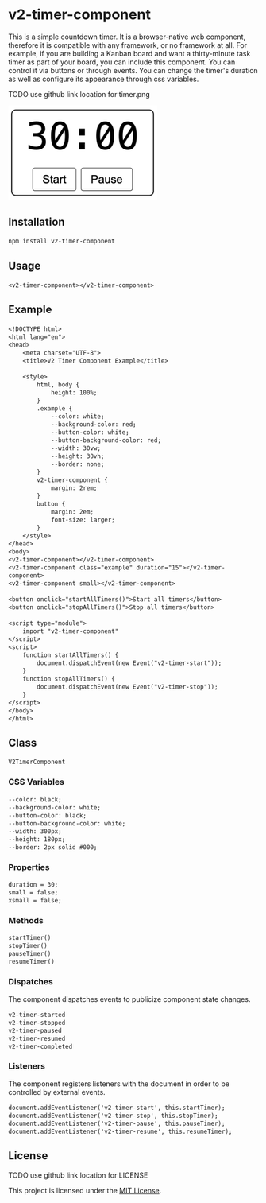 # v2-timer-component

This is a simple countdown timer. It is a browser-native web component, therefore it is compatible with any framework,
or no framework at all. For example, if you are building a Kanban board and want a thirty-minute task timer as part of
your board, you can include this component. You can control it via buttons or through events. You can change the
timer's duration as well as configure its appearance through css variables.

TODO use github link location for timer.png

<img src="timer.png" alt="Timer" width="300"/>

## Installation

```bash
npm install v2-timer-component
```

## Usage

```usage
<v2-timer-component></v2-timer-component>
```

## Example

```example
<!DOCTYPE html>
<html lang="en">
<head>
    <meta charset="UTF-8">
    <title>V2 Timer Component Example</title>

    <style>
        html, body {
            height: 100%;
        }
        .example {
            --color: white;
            --background-color: red;
            --button-color: white;
            --button-background-color: red;
            --width: 30vw;
            --height: 30vh;
            --border: none;
        }
        v2-timer-component {
            margin: 2rem;
        }
        button {
            margin: 2em;
            font-size: larger;
        }
    </style>
</head>
<body>
<v2-timer-component></v2-timer-component>
<v2-timer-component class="example" duration="15"></v2-timer-component>
<v2-timer-component small></v2-timer-component>

<button onclick="startAllTimers()">Start all timers</button>
<button onclick="stopAllTimers()">Stop all timers</button>

<script type="module">
    import "v2-timer-component"
</script>
<script>
    function startAllTimers() {
        document.dispatchEvent(new Event("v2-timer-start"));
    }
    function stopAllTimers() {
        document.dispatchEvent(new Event("v2-timer-stop"));
    }
</script>
</body>
</html>

```

## Class

```class
V2TimerComponent
```

### CSS Variables

```cssvars
--color: black;
--background-color: white;
--button-color: black;
--button-background-color: white;
--width: 300px;
--height: 180px;
--border: 2px solid #000;
```

### Properties

```props
duration = 30;
small = false;
xsmall = false;
```

### Methods

```methods
startTimer()
stopTimer()
pauseTimer()
resumeTimer()
```

### Dispatches

The component dispatches events to publicize component state changes.

```dispatches
v2-timer-started
v2-timer-stopped
v2-timer-paused
v2-timer-resumed
v2-timer-completed
```

### Listeners

The component registers listeners with the document in order to be controlled by external events.

```listeners
document.addEventListener('v2-timer-start', this.startTimer);
document.addEventListener('v2-timer-stop', this.stopTimer);
document.addEventListener('v2-timer-pause', this.pauseTimer);
document.addEventListener('v2-timer-resume', this.resumeTimer);
```

## License

TODO use github link location for LICENSE

This project is licensed under the [MIT License](https://github.com/lps540/kardboard/blob/main/LICENSE).
